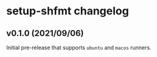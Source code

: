 # setup-shfmt changelog

## v0.1.0 (2021/09/06)

Initial pre-release that supports `ubuntu` and `macos` runners.
